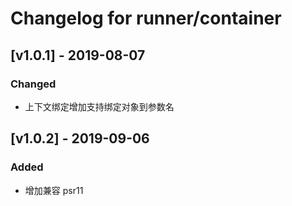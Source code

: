 # Changelog for runner/container

## [v1.0.1] - 2019-08-07
### Changed
- 上下文绑定增加支持绑定对象到参数名

## [v1.0.2] - 2019-09-06
### Added
- 增加兼容 psr11
